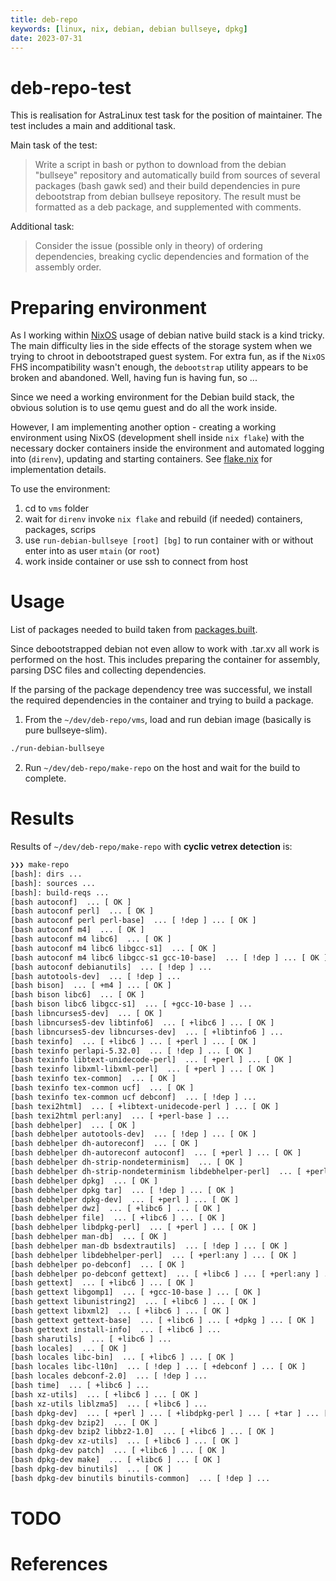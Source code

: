 ```yaml
---
title: deb-repo
keywords: [linux, nix, debian, debian bullseye, dpkg]
date: 2023-07-31
---
```


# deb-repo-test

This is realisation for AstraLinux test task for the position of maintainer. The test includes a main and
additional task.

Main task of the test:

> Write a script in bash or python to download from the debian "bullseye" repository and automatically build
> from sources of several packages (bash gawk sed) and their build dependencies in pure debootstrap from
> debian bullseye repository. The result must be formatted as a deb package, and supplemented with comments.

Additional task:

> Consider the issue (possible only in theory) of ordering dependencies, breaking cyclic dependencies
> and formation of the assembly order.

# Preparing environment

As I working within [NixOS](https://nixos.org/) usage of debian native build stack is a kind tricky. The
main difficulty lies in the side effects of the storage system when we trying to chroot in debootstraped
guest system. For extra fun, as if the `NixOS` FHS incompatibility wasn't enough, the `debootstrap` utility
appears to be broken and abandoned. Well, having fun is having fun, so ...

Since we need a working environment for the Debian build stack, the obvious solution is to use qemu guest
and do all the work inside.

However, I am implementing another option - creating a working environment using NixOS (development shell
inside `nix flake`) with the necessary docker containers inside the environment and automated logging into
(`direnv`), updating and starting containers. See [flake.nix](./vms/flake.nix) for implementation details.

To use the environment:

1. cd to `vms` folder
2. wait for `direnv` invoke `nix flake` and rebuild (if needed) containers, packages, scrips
3. use `run-debian-bullseye [root] [bg]` to run container with or without enter into as user `mtain` (or
    `root`)
4. work inside container or use ssh to connect from host

# Usage

List of packages needed to build taken from [packages.built](./packages.built).

Since debootstrapped debian not even allow to work with .tar.xv all work is performed on the host. This includes
preparing the container for assembly, parsing DSC files and collecting dependencies.

If the parsing of the package dependency tree was successful, we install the required dependencies in the
container and trying to build a package.

1. From the `~/dev/deb-repo/vms`, load and run debian image (basically is pure bullseye-slim).

```sh
./run-debian-bullseye
```

2. Run `~/dev/deb-repo/make-repo` on the host and wait for the build to complete.

# Results

Results of `~/dev/deb-repo/make-repo` with **cyclic vetrex detection** is:

```sh bash
❯❯❯ make-repo
[bash]: dirs ...
[bash]: sources ...
[bash]: build-reqs ...
[bash autoconf]  ... [ OK ]
[bash autoconf perl]  ... [ OK ]
[bash autoconf perl perl-base]  ... [ !dep ] ... [ OK ]
[bash autoconf m4]  ... [ OK ]
[bash autoconf m4 libc6]  ... [ OK ]
[bash autoconf m4 libc6 libgcc-s1]  ... [ OK ]
[bash autoconf m4 libc6 libgcc-s1 gcc-10-base]  ... [ !dep ] ... [ OK ]
[bash autoconf debianutils]  ... [ !dep ] ...
[bash autotools-dev]  ... [ !dep ] ...
[bash bison]  ... [ +m4 ] ... [ OK ]
[bash bison libc6]  ... [ OK ]
[bash bison libc6 libgcc-s1]  ... [ +gcc-10-base ] ...
[bash libncurses5-dev]  ... [ OK ]
[bash libncurses5-dev libtinfo6]  ... [ +libc6 ] ... [ OK ]
[bash libncurses5-dev libncurses-dev]  ... [ +libtinfo6 ] ...
[bash texinfo]  ... [ +libc6 ] ... [ +perl ] ... [ OK ]
[bash texinfo perlapi-5.32.0]  ... [ !dep ] ... [ OK ]
[bash texinfo libtext-unidecode-perl]  ... [ +perl ] ... [ OK ]
[bash texinfo libxml-libxml-perl]  ... [ +perl ] ... [ OK ]
[bash texinfo tex-common]  ... [ OK ]
[bash texinfo tex-common ucf]  ... [ OK ]
[bash texinfo tex-common ucf debconf]  ... [ !dep ] ...
[bash texi2html]  ... [ +libtext-unidecode-perl ] ... [ OK ]
[bash texi2html perl:any]  ... [ +perl-base ] ...
[bash debhelper]  ... [ OK ]
[bash debhelper autotools-dev]  ... [ !dep ] ... [ OK ]
[bash debhelper dh-autoreconf]  ... [ OK ]
[bash debhelper dh-autoreconf autoconf]  ... [ +perl ] ... [ OK ]
[bash debhelper dh-strip-nondeterminism]  ... [ OK ]
[bash debhelper dh-strip-nondeterminism libdebhelper-perl]  ... [ +perl:any ] ... [ OK ]
[bash debhelper dpkg]  ... [ OK ]
[bash debhelper dpkg tar]  ... [ !dep ] ... [ OK ]
[bash debhelper dpkg-dev]  ... [ +perl ] ... [ OK ]
[bash debhelper dwz]  ... [ +libc6 ] ... [ OK ]
[bash debhelper file]  ... [ +libc6 ] ... [ OK ]
[bash debhelper libdpkg-perl]  ... [ +perl ] ... [ OK ]
[bash debhelper man-db]  ... [ OK ]
[bash debhelper man-db bsdextrautils]  ... [ !dep ] ... [ OK ]
[bash debhelper libdebhelper-perl]  ... [ +perl:any ] ... [ OK ]
[bash debhelper po-debconf]  ... [ OK ]
[bash debhelper po-debconf gettext]  ... [ +libc6 ] ... [ +perl:any ] ...
[bash gettext]  ... [ +libc6 ] ... [ OK ]
[bash gettext libgomp1]  ... [ +gcc-10-base ] ... [ OK ]
[bash gettext libunistring2]  ... [ +libc6 ] ... [ OK ]
[bash gettext libxml2]  ... [ +libc6 ] ... [ OK ]
[bash gettext gettext-base]  ... [ +libc6 ] ... [ +dpkg ] ... [ OK ]
[bash gettext install-info]  ... [ +libc6 ] ...
[bash sharutils]  ... [ +libc6 ] ...
[bash locales]  ... [ OK ]
[bash locales libc-bin]  ... [ +libc6 ] ... [ OK ]
[bash locales libc-l10n]  ... [ !dep ] ... [ +debconf ] ... [ OK ]
[bash locales debconf-2.0]  ... [ !dep ] ...
[bash time]  ... [ +libc6 ] ...
[bash xz-utils]  ... [ +libc6 ] ... [ OK ]
[bash xz-utils liblzma5]  ... [ +libc6 ] ...
[bash dpkg-dev]  ... [ +perl ] ... [ +libdpkg-perl ] ... [ +tar ] ... [ OK ]
[bash dpkg-dev bzip2]  ... [ OK ]
[bash dpkg-dev bzip2 libbz2-1.0]  ... [ +libc6 ] ... [ OK ]
[bash dpkg-dev xz-utils]  ... [ +libc6 ] ... [ OK ]
[bash dpkg-dev patch]  ... [ +libc6 ] ... [ OK ]
[bash dpkg-dev make]  ... [ +libc6 ] ... [ OK ]
[bash dpkg-dev binutils]  ... [ OK ]
[bash dpkg-dev binutils binutils-common]  ... [ !dep ] ...
```

# TODO

# References
